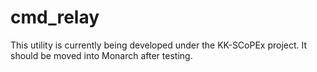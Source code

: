 # cmd_relay
This utility is currently being developed under the
KK-SCoPEx project. It should be moved into Monarch
after testing.
